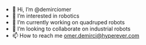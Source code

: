 - 👋 Hi, I’m @demirciomer
- 👀 I’m interested in robotics
- 🌱 I’m currently working on quadruped robots
- 💞️ I’m looking to collaborate on industrial robots
- 📫 How to reach me omer.demirci@hyperever.com

<!---
demirciomer/demirciomer is a ✨ special ✨ repository because its `README.md` (this file) appears on your GitHub profile.
You can click the Preview link to take a look at your changes.
--->
